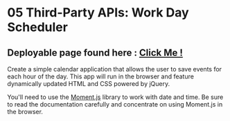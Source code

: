 # 05 Third-Party APIs: Work Day Scheduler

## Deployable page found here : [Click Me !](https://adilh621.github.io/Work-Day-Scheduler/.)

Create a simple calendar application that allows the user to save events for each hour of the day. This app will run in the browser and feature dynamically updated HTML and CSS powered by jQuery.

You'll need to use the [Moment.js](https://momentjs.com/) library to work with date and time. Be sure to read the documentation carefully and concentrate on using Moment.js in the browser.